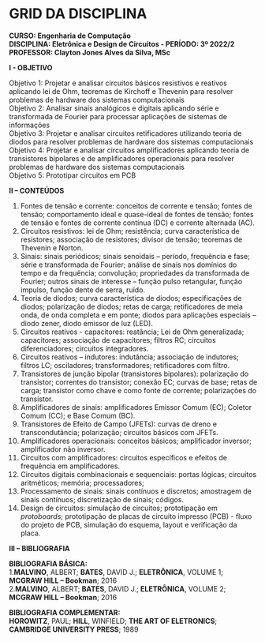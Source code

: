 # GRID DA DISCIPLINA 

**CURSO: Engenharia de Computação**  
**DISCIPLINA: Eletrônica e Design de Circuitos - PERÍODO: 3º 2022/2**  
**PROFESSOR: Clayton Jones Alves da Silva, MSc**

**I - OBJETIVO** 

Objetivo 1: Projetar e analisar circuitos básicos resistivos e reativos aplicando lei de Ohm, teoremas de Kirchoff e Thevenin para resolver problemas de hardware dos sistemas computacionais  
Objetivo 2: Analisar sinais analógicos e digitais aplicando série e transformada de Fourier para processar aplicações de sistemas de informações  
Objetivo 3: Projetar e analisar circuitos retificadores utilizando teoria de diodos para resolver problemas de hardware dos sistemas computacionais      
Objetivo 4: Projetar e analisar circuitos amplificadores aplicando teoria de transistores bipolares e de amplificadores operacionais para resolver problemas de hardware dos sistemas computacionais  
Objetivo 5: Prototipar circuitos em PCB

**II – CONTEÚDOS**

1. Fontes de tensão e corrente: conceitos de corrente e tensão; fontes de tensão; comportamento ideal e quase-ideal de fontes de tensão; fontes de tensão e fontes de corrente contínua (DC) e corrente alternada (AC).  
2. Circuitos resistivos: lei de Ohm; resistência; curva característica de resistores; associação de resistores; divisor de tensão; teoremas de Thevenin e Norton.  
3. Sinais: sinais periódicos; sinais senoidais – período, frequência e fase; série e transformada de Fourier; análise de sinais nos domínios do tempo e da frequência; convolução; propriedades da transformada de Fourier; outros sinais de interesse – função pulso retangular, função impulso, função dente de serra, ruído.  
4. Teoria de diodos; curva característica de diodos; especificações de diodos; polarização de diodos; retas de carga; retificadores de meia onda, de onda completa e em ponte; diodos para aplicações especiais – diodo zener, diodo emissor de luz (LED).  
5. Circuitos reativos - capacitores: reatância; Lei de Ohm generalizada; capacitores; associação de capacitores; filtros RC; circuitos diferenciadores; circuitos integradores.  
6. Circuitos reativos – indutores: indutância; associação de indutores; filtros LC; osciladores; transformadores; retificadores com filtro.  
7. Transistores de junção bipolar (transistores bipolares): polarização do transistor; correntes do transistor; conexão EC; curvas de base; retas de carga; transistor como chave e como fonte de corrente; polarizações do transistor.  
8. Amplificadores de sinais: amplificadores Emissor Comum (EC); Coletor Comum (CC); e Base Comum (BC).  
9. Transistores de Efeito de Campo (JFETs): curvas de dreno e transcondutância; polarização; circuitos básicos com JFETs.  
10. Amplificadores operacionais: conceitos básicos; amplificador inversor; amplificador não inversor.  
11. Circuitos com amplificadores: circuitos específicos e efeitos de frequência em amplificadores.   
12. Circuitos digitais combinacionais e sequenciais: portas lógicas; circuitos aritméticos; memória; processadores;   
13. Processamento de sinais: sinais contínuos e discretos; amostragem de sinais contínuos; discretização de sinais; códigos.  
14. Design de circuitos: simulação de circuitos; prototipação em *protoboards*; prototipação de placas de circuito impresso (PCB) - fluxo do projeto de PCB, simulação do esquema, layout e verificação da placa.  


**III – BIBLIOGRAFIA**

**BIBLIOGRAFIA BÁSICA:**  
1.**MALVINO**, ALBERT; **BATES**, DAVID J.; **ELETRÔNICA**, VOLUME 1; **MCGRAW HILL – Bookman**; 2016  
2.**MALVINO**, ALBERT; **BATES**, DAVID J.; **ELETRÔNICA**, VOLUME 2; **MCGRAW HILL – Bookman**; 2016

**BIBLIOGRAFIA COMPLEMENTAR:**    
**HOROWITZ**, PAUL; **HILL**, WINFIELD; **THE ART OF ELETRONICS**; **CAMBRIDGE UNIVERSITY PRESS**; 1989
